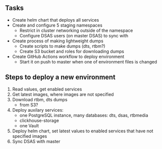 ## Tasks
- Create helm chart that deploys all services
- Create and configure 5 staging namespaces
    * Restrict in cluster networking outside of the namespace
    * Configure DSAS users (on master DSAS) to sync with
- Create process of making lightweight dumps
    * Create scripts to make dumps (dts, rtbm?)
    * Create S3 bucket and roles for downloading dumps
- Create GitHub Actions workflow to deploy environment
    * Start it on push to master when one of environment files is changed

## Steps to deploy a new environment
1. Read values, get enabled services
2. Get latest images, where images are not specified
3. Download rtbm, dts dumps 
   * from S3?
4. Deploy auxilary services:
    * one PostgreSQL instance, many databases: dts, dsas, rtbmedia
    * clickhouse-storage
    * one Vault
5. Deploy helm chart, set latest values to enabled services that have not specified images
6. Sync DSAS with master
